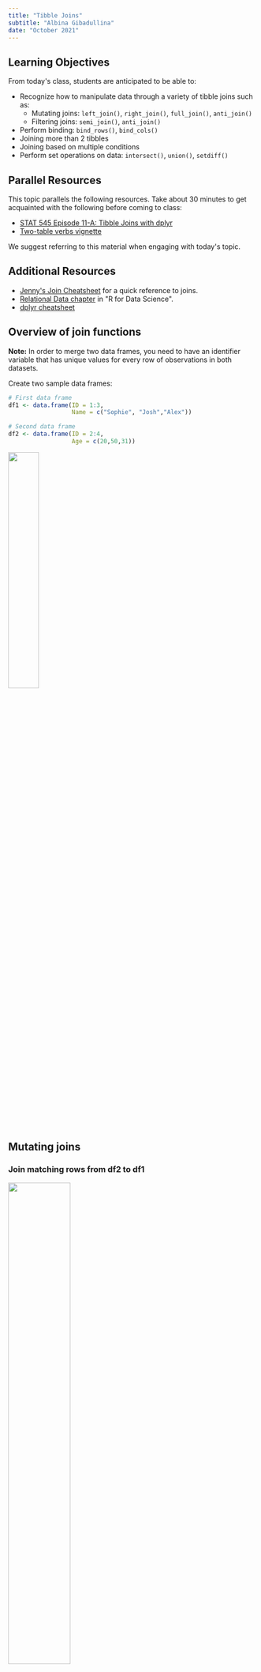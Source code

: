 ```yaml
---
title: "Tibble Joins"
subtitle: "Albina Gibadullina"
date: "October 2021"
---
```


## Learning Objectives

From today's class, students are anticipated to be able to:

-   Recognize how to manipulate data through a variety of tibble joins such as:
    -   Mutating joins: `left_join()`, `right_join()`, `full_join()`, `anti_join()`
    -   Filtering joins: `semi_join()`, `anti_join()`
-   Perform binding: `bind_rows()`, `bind_cols()`
-   Joining more than 2 tibbles
-   Joining based on multiple conditions
-   Perform set operations on data: `intersect()`, `union()`, `setdiff()`

## Parallel Resources

This topic parallels the following resources. Take about 30 minutes to get acquainted with the following before coming to class:

-   [STAT 545 Episode 11-A: Tibble Joins with dplyr](https://youtu.be/YAdX9MVRY1c)
-   [Two-table verbs vignette](https://cran.r-project.org/web/packages/dplyr/vignettes/two-table.html)

We suggest referring to this material when engaging with today's topic.

## Additional Resources

-   [Jenny's Join Cheatsheet](https://stat545.com/join-cheatsheet.html) for a quick reference to joins.
-   [Relational Data chapter](https://r4ds.had.co.nz/relational-data.html) in "R for Data Science".
-   [dplyr cheatsheet](https://rstudio.com/wp-content/uploads/2015/02/data-wrangling-cheatsheet.pdf)

## Overview of join functions

**Note:** In order to merge two data frames, you need to have an identifier variable that has unique values for every row of observations in both datasets.

Create two sample data frames:

``` r
# First data frame
df1 <- data.frame(ID = 1:3,                     
                  Name = c("Sophie", "Josh","Alex"))

# Second data frame
df2 <- data.frame(ID = 2:4,                      
                  Age = c(20,50,31))
```

<img src="content/tutorials/tibble_join/images/df.png" id="id" class="class" style="width:35.0%" style="height:35.0%" />

## Mutating joins

### Join matching rows from df2 to df1

<img src="images/left_join.png" id="id" class="class" style="width:50.0%" style="height:50.0%" />

``` r
left_join(df1, df2, by = "ID")
```

    ##   ID   Name Age
    ## 1  1 Sophie  NA
    ## 2  2   Josh  20
    ## 3  3   Alex  50

### Join matching rows from df1 to df2

<img src="images/right_join.png" id="id" class="class" style="width:50.0%" style="height:50.0%" />

``` r
right_join(df1, df2, by = "ID")
```

    ##   ID Name Age
    ## 1  2 Josh  20
    ## 2  3 Alex  50
    ## 3  4 <NA>  31

### Retain only rows present in both sets

<img src="images/inner_join.png" id="id" class="class" style="width:50.0%" style="height:50.0%" />

``` r
inner_join(df1, df2, by = "ID")
```

    ##   ID Name Age
    ## 1  2 Josh  20
    ## 2  3 Alex  50

### Retain all values, all rows

<img src="images/full_join.png" id="id" class="class" style="width:50.0%" style="height:50.0%" />

``` r
full_join(df1, df2, by = "ID")
```

    ##   ID   Name Age
    ## 1  1 Sophie  NA
    ## 2  2   Josh  20
    ## 3  3   Alex  50
    ## 4  4   <NA>  31

## Filtering joins

### Retain all rows in df1 that have a match in df2

<img src="images/semi_join.png" id="id" class="class" style="width:50.0%" style="height:50.0%" />

``` r
semi_join(df1, df2, by = "ID")
```

    ##   ID Name
    ## 1  2 Josh
    ## 2  3 Alex

### Retain all rows in df1 that do not have a match in df2

<img src="images/anti_join.png" id="id" class="class" style="width:50.0%" style="height:50.0%" />

``` r
anti_join(df1, df2, by = "ID")
```

    ##   ID   Name
    ## 1  1 Sophie

## Binding

### Append df2 to df1 as new rows

<img src="images/bind_rows.png" id="id" class="class" style="width:50.0%" style="height:50.0%" />

``` r
bind_rows(df1, df2)
```

    ##   ID   Name Age
    ## 1  1 Sophie  NA
    ## 2  2   Josh  NA
    ## 3  3   Alex  NA
    ## 4  2   <NA>  20
    ## 5  3   <NA>  50
    ## 6  4   <NA>  31

### Append df2 to df1 as new columns

<img src="images/bind_cols.png" id="id" class="class" style="width:50.0%" style="height:50.0%" />

``` r
bind_cols(df1, df2)
```

    ## New names:
    ## * ID -> ID...1
    ## * ID -> ID...3

    ##   ID...1   Name ID...3 Age
    ## 1      1 Sophie      2  20
    ## 2      2   Josh      3  50
    ## 3      3   Alex      4  31

## Joining multiple (&gt;2) tibbles

Create a third data frame

``` r
df3 <- data.frame(ID = 1:5,                      
                  Height = c(175,167,190,155,160))
```

<img src="images/three_tibbles.png" id="id" class="class" style="width:60.0%" style="height:60.0%" />

Use piping operator (%&gt;%) to layer multiple join functions

``` r
full_join(df1, df2, by = "ID") %>%
  full_join(., df3, by = "ID") 
```

    ##   ID   Name Age Height
    ## 1  1 Sophie  NA    175
    ## 2  2   Josh  20    167
    ## 3  3   Alex  50    190
    ## 4  4   <NA>  31    155
    ## 5  5   <NA>  NA    160

## Joining tibbles on multiple conditions

<img src="images/new_df.png" id="id" class="class" style="width:60.0%" style="height:60.0%" />

Create two new tibbles df4 and df5

``` r
df4 <- data.frame(FirstName = c("Sophie", "Josh","Alex"),
                  LastName=c("Wang","Smith","Smith"),
                  Age = c(42,20,50))

df5 <- data.frame(First_name = c("Josh","Alex","Sophie"),        
                  Last_name=c("Smith","Smith","Jones"),
                  Height = c(167,190,155))
```

<img src="images/multiple_conditions.png" id="id" class="class" style="width:60.0%" style="height:60.0%" />

``` r
full_join(df4, df5, by = c("FirstName" = "First_name", "LastName" = "Last_name"))
```

    ##   FirstName LastName Age Height
    ## 1    Sophie     Wang  42     NA
    ## 2      Josh    Smith  20    167
    ## 3      Alex    Smith  50    190
    ## 4    Sophie    Jones  NA    155

## Set operations

Create sample data frames

<img src="images/new_df2.png" id="id" class="class" style="width:35.0%" style="height:35.0%" />

``` r
# First data frame
df6 <- data.frame(Number = 1:3,                     
                  Letter = c("A", "B","C"))

# Second data frame
df7 <- data.frame(Number = 2:4,                      
                  Letter = c("B","C","D"))
```

### Include rows that appear in both data frames

<img src="images/intersect.png" id="id" class="class" style="width:40.0%" style="height:50.0%" />

``` r
intersect(df6, df7)
```

    ##   Number Letter
    ## 1      2      B
    ## 2      3      C

### Include rows that appear in either or both data frames

<img src="images/union.png" id="id" class="class" style="width:40.0%" style="height:50.0%" />

``` r
union(df6, df7)
```

    ##   Number Letter
    ## 1      1      A
    ## 2      2      B
    ## 3      3      C
    ## 4      4      D

### Include rows that appear in one df but not another

<img src="images/setdiff.png" id="id" class="class" style="width:40.0%" style="height:50.0%" />

Include rows that appear in df6 but not in df7

``` r
setdiff(df6, df7)
```

    ##   Number Letter
    ## 1      1      A

Include rows that appear in df7 but not in df6

``` r
setdiff(df7, df6)
```

    ##   Number Letter
    ## 1      4      D

## Demonstration with `gapminder`

Get an overview of `gapminder` data

``` r
glimpse(gapminder)
```

    ## Rows: 1,704
    ## Columns: 6
    ## $ country   <fct> "Afghanistan", "Afghanistan", "Afghanistan", "Afghanistan", ~
    ## $ continent <fct> Asia, Asia, Asia, Asia, Asia, Asia, Asia, Asia, Asia, Asia, ~
    ## $ year      <int> 1952, 1957, 1962, 1967, 1972, 1977, 1982, 1987, 1992, 1997, ~
    ## $ lifeExp   <dbl> 28.801, 30.332, 31.997, 34.020, 36.088, 38.438, 39.854, 40.8~
    ## $ pop       <int> 8425333, 9240934, 10267083, 11537966, 13079460, 14880372, 12~
    ## $ gdpPercap <dbl> 779.4453, 820.8530, 853.1007, 836.1971, 739.9811, 786.1134, ~

### Part 1

Obtain additional information on countries from other open data sources

``` r
country_data <- read.csv(file = "https://raw.githubusercontent.com/open-numbers/ddf--gapminder--geo_entity_domain/master/ddf--entities--geo--country.csv")

glimpse(country_data)
```

    ## Rows: 273
    ## Columns: 33
    ## $ country                <chr> "abkh", "afg", "akr_a_dhe", "ala", "alb", "dza"~
    ## $ gwid                   <chr> "i0", "i1", "i2", "i258", "i3", "i4", "i5", "i6~
    ## $ name                   <chr> "Abkhazia", "Afghanistan", "Akrotiri and Dhekel~
    ## $ world_6region          <chr> "europe_central_asia", "south_asia", "europe_ce~
    ## $ income_groups          <chr> "", "low_income", "", "", "upper_middle_income"~
    ## $ landlocked             <chr> "", "landlocked", "coastline", "coastline", "co~
    ## $ g77_and_oecd_countries <chr> "others", "g77", "others", "others", "others", ~
    ## $ main_religion_2008     <chr> "", "muslim", "", "", "muslim", "muslim", "chri~
    ## $ gapminder_list         <chr> "Abkhazia", "Afghanistan", "Akrotiri and Dhekel~
    ## $ alternative_1          <chr> "", "Islamic Republic of Afghanistan", "", "â\2~
    ## $ alternative_2          <chr> "", "", "", "", "", "", "", "", "", "", "", "",~
    ## $ alternative_3          <chr> "", "", "", "", "", "", "", "", "", "", "", "",~
    ## $ alternative_4_cdiac    <chr> "", "Afghanistan", "", "", "Albania", "Algeria"~
    ## $ pandg                  <chr> "", "AFGHANISTAN", "", "", "ALBANIA", "ALGERIA"~
    ## $ god_id                 <chr> "GE-AB", "AF", "Akrotiri_Dhekelia", "AX", "AL",~
    ## $ alt_5                  <chr> "", "", "", "", "", "", "", "", "", "", "", "",~
    ## $ upper_case_name        <chr> "", "AFGHANISTAN", "", "AALAND ISLANDS", "ALBAN~
    ## $ iso3166_1_alpha2       <chr> "", "AF", "", "AX", "AL", "DZ", "AS", "AD", "AO~
    ## $ iso3166_1_alpha3       <chr> "", "AFG", "", "ALA", "ALB", "DZA", "ASM", "AND~
    ## $ iso3166_1_numeric      <int> NA, 4, NA, 248, 8, 12, 16, 20, 24, 660, 10, 28,~
    ## $ iso3166_2              <chr> "", "", "", "", "", "", "", "", "", "", "", "",~
    ## $ unicode_region_subtag  <chr> "", "AF", "", "AX", "AL", "DZ", "AS", "AD", "AO~
    ## $ arb1                   <chr> "", "", "", "", "", "", "", "", "", "", "", "",~
    ## $ arb2                   <chr> "", "", "", "", "", "", "", "", "", "", "", "",~
    ## $ arb3                   <chr> "", "", "", "", "", "", "", "", "", "", "", "",~
    ## $ arb4                   <chr> "", "", "", "", "", "", "", "", "", "", "", "",~
    ## $ arb5                   <chr> "", "", "", "", "", "", "", "", "", "", "", "",~
    ## $ arb6                   <chr> "", "", "", "", "", "", "", "", "", "", "", "",~
    ## $ is..country            <lgl> TRUE, TRUE, TRUE, TRUE, TRUE, TRUE, TRUE, TRUE,~
    ## $ un_state               <lgl> FALSE, TRUE, FALSE, FALSE, TRUE, TRUE, FALSE, T~
    ## $ world_4region          <chr> "europe", "asia", "europe", "europe", "europe",~
    ## $ latitude               <dbl> NA, 33.00000, NA, 60.25000, 41.00000, 28.00000,~
    ## $ longitude              <dbl> NA, 66.00000, NA, 20.00000, 20.00000, 3.00000, ~

Narrow down information to income groups, OECD status, and religion

``` r
country_data <- country_data %>% 
  select(name, income_groups, g77_and_oecd_countries, main_religion_2008)

# Check data structure
glimpse(country_data)
```

    ## Rows: 273
    ## Columns: 4
    ## $ name                   <chr> "Abkhazia", "Afghanistan", "Akrotiri and Dhekel~
    ## $ income_groups          <chr> "", "low_income", "", "", "upper_middle_income"~
    ## $ g77_and_oecd_countries <chr> "others", "g77", "others", "others", "others", ~
    ## $ main_religion_2008     <chr> "", "muslim", "", "", "muslim", "muslim", "chri~

Count how many unique country names are in `gapminder` and `country_data`

``` r
nlevels(gapminder$country)
```

    ## [1] 142

``` r
nlevels(as.factor(country_data$name))
```

    ## [1] 273

Merge `gapminder` and `country_data` using `left_join()`

``` r
gapminder_extended <- left_join(gapminder, country_data, by=c("country"="name"))

head(gapminder_extended)
```

    ## # A tibble: 6 x 9
    ##   country     continent  year lifeExp      pop gdpPercap income_groups
    ##   <chr>       <fct>     <int>   <dbl>    <int>     <dbl> <chr>        
    ## 1 Afghanistan Asia       1952    28.8  8425333      779. low_income   
    ## 2 Afghanistan Asia       1957    30.3  9240934      821. low_income   
    ## 3 Afghanistan Asia       1962    32.0 10267083      853. low_income   
    ## 4 Afghanistan Asia       1967    34.0 11537966      836. low_income   
    ## 5 Afghanistan Asia       1972    36.1 13079460      740. low_income   
    ## 6 Afghanistan Asia       1977    38.4 14880372      786. low_income   
    ## # ... with 2 more variables: g77_and_oecd_countries <chr>,
    ## #   main_religion_2008 <chr>

**Note:**: `left_join()` is probably the most useful and the most used join. It is often used when you want to expand your existing dataset with new variables from other sources.

Compare lifeExp for OECD, G77, and other countries

``` r
gapminder_extended %>% 
  ggplot(aes(x=g77_and_oecd_countries,y=lifeExp))+
    geom_boxplot()+
    geom_jitter(aes(color=continent), alpha=0.3)+
    labs(x="Country group")
```

<img src="notes-a11_Albina_files/figure-markdown_github/unnamed-chunk-25-1.png" style="display: block; margin: auto;" />

Compare lifeExp for OECD, G77, and other countries by most common religion

``` r
gapminder_extended %>% 
  filter(main_religion_2008 %in% c("christian","eastern_religions","muslim")) %>% 
  ggplot(aes(x=g77_and_oecd_countries,y=lifeExp))+
    geom_boxplot()+
    geom_jitter(aes(color=continent), alpha=0.3)+
    labs(x="Country group")+
    facet_wrap(~main_religion_2008)
```

<img src="notes-a11_Albina_files/figure-markdown_github/unnamed-chunk-26-1.png" style="display: block; margin: auto;" />

### Part 2

Gapminder data is only available from 1952 to 2007. What if we wanted to examine data after 2007 as well as population projections?

Download population size estimates by country from 1800 to 2100

``` r
population <- gsheet2tbl("https://docs.google.com/spreadsheets/d/14_suWY8fCPEXV0MH7ZQMZ-KndzMVsSsA5HdR-7WqAC0/edit#gid=176703676")
```

See what population data looks like

``` r
glimpse(population)
```

    ## Rows: 59,297
    ## Columns: 4
    ## $ geo        <chr> "afg", "afg", "afg", "afg", "afg", "afg", "afg", "afg", "af~
    ## $ name       <chr> "Afghanistan", "Afghanistan", "Afghanistan", "Afghanistan",~
    ## $ time       <dbl> 1800, 1801, 1802, 1803, 1804, 1805, 1806, 1807, 1808, 1809,~
    ## $ Population <dbl> 3280000, 3280000, 3280000, 3280000, 3280000, 3280000, 32800~

Only retain population estimates after 2007, rename variables to match gapminder variable names

``` r
population <- population %>% 
  filter(time>2007) %>% 
  rename(year=time, country=name, pop=Population) %>% 
  select(-geo)
```

Add continent data to `population` from `gapminder`

``` r
# create a data frame listing continent for every country
continent <- gapminder %>%
  select(country, continent) %>% 
  distinct()

# add continent data to population data frame
population <- left_join(population, continent, by = "country")

# see how many countries are missing continent data by continent
population %>% 
  group_by(year) %>% 
  summarise(missing_continent = sum(is.na(continent)))
```

    ## # A tibble: 93 x 2
    ##     year missing_continent
    ##    <dbl>             <int>
    ##  1  2008                61
    ##  2  2009                61
    ##  3  2010                61
    ##  4  2011                61
    ##  5  2012                61
    ##  6  2013                61
    ##  7  2014                61
    ##  8  2015                61
    ##  9  2016                61
    ## 10  2017                61
    ## # ... with 83 more rows

Use `bind_rows()` to stack `population` below `gapminder`

``` r
gapminder_pop <- bind_rows(gapminder, population) %>% 
  arrange(country,year)
```

Visualize trends in population growth by continent

``` r
gapminder_pop %>% 
  filter(!is.na(continent)) %>% 
  group_by(continent, year) %>%
  summarise(pop=sum(pop)/1000000) %>%
  ggplot(aes(x=year, y=pop, fill=continent))+
  geom_area()+
  labs(title="Population projections by continent", 
               y="Population (in mil)")
```

    ## `summarise()` has grouped output by 'continent'. You can override using the `.groups` argument.

<img src="notes-a11_Albina_files/figure-markdown_github/unnamed-chunk-32-1.png" style="display: block; margin: auto;" />
